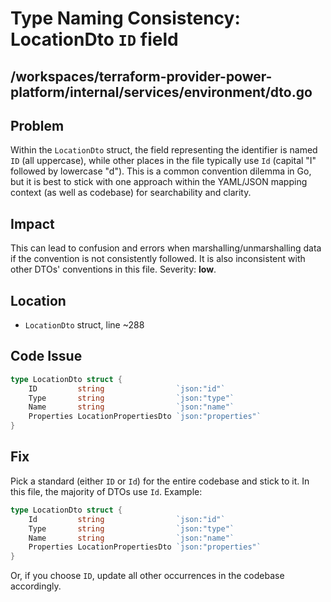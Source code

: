 # Type Naming Consistency: LocationDto `ID` field

## /workspaces/terraform-provider-power-platform/internal/services/environment/dto.go

## Problem

Within the `LocationDto` struct, the field representing the identifier is named `ID` (all uppercase), while other places in the file typically use `Id` (capital "I" followed by lowercase "d"). This is a common convention dilemma in Go, but it is best to stick with one approach within the YAML/JSON mapping context (as well as codebase) for searchability and clarity.

## Impact

This can lead to confusion and errors when marshalling/unmarshalling data if the convention is not consistently followed. It is also inconsistent with other DTOs' conventions in this file.
Severity: **low**.

## Location

- `LocationDto` struct, line ~288

## Code Issue

```go
type LocationDto struct {
    ID         string                `json:"id"`
    Type       string                `json:"type"`
    Name       string                `json:"name"`
    Properties LocationPropertiesDto `json:"properties"`
}
```

## Fix

Pick a standard (either `ID` or `Id`) for the entire codebase and stick to it. In this file, the majority of DTOs use `Id`. Example:

```go
type LocationDto struct {
    Id         string                `json:"id"`
    Type       string                `json:"type"`
    Name       string                `json:"name"`
    Properties LocationPropertiesDto `json:"properties"`
}
```

Or, if you choose `ID`, update all other occurrences in the codebase accordingly.
